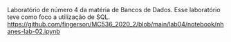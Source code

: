 Laboratório de número 4 da matéria de Bancos de Dados.
Esse laboratório teve como foco a utilização de SQL.
https://github.com/fingerson/MC536_2020_2/blob/main/lab04/notebook/nhanes-lab-02.ipynb

